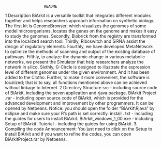                       README
1 Description
BiArkit is a versatile toolkit that integrates different modules together and helps researchers approach information on synthetic biology. The first kit is GenomeBrowser, which visualizes the genomes of some model microorganisms, locates the genes on the genome and makes it easy to study the genomes. Secondly, Biobrick from the registry are transformed into the localized search tool. Thirdly, Riboswitch and SiRNA assist the design of regulatory elements. Fourthly, we have developed MetaNetwork to optimize the methods of scanning and output of the existing database of pathways. Fifthly, to analyze the dynamic change in various metabolic networks, we present the Simulator that help researchers analyze the network in silico. Sixthly, G-Circle is designed to illustrate the expression level of different genomes under the given environment. And it has been added to the Clotho. Further, to make it more convenient, the software is localized; that is to say, all functions mentioned above can be achieved without linkage to Internet. 
2 Directory Structure
src - including source code of BiArkit, including the seven application and rjava package. 
BiArkit Project .rar - including open source code of BiArkit, which is provided for the advanced development and improvement by other programmers. It can be opened by Netbeans. Notice: you should open the folder “BiArkit\Rjava” by eclipse and make sure your R’s path is set correctly.
install . txt - including the guides for users to install BiArkit.
BiArkit_windows_1_00.exe - including Setup of BiArkit.
Tutorial - including the guides for using BiArkit.
3. Compiling the code
Announcement: You just need to click on the Setup to install BiArkit and if you want to refine the codes, you can open BiArkitProject.rar by Netbeans. 



